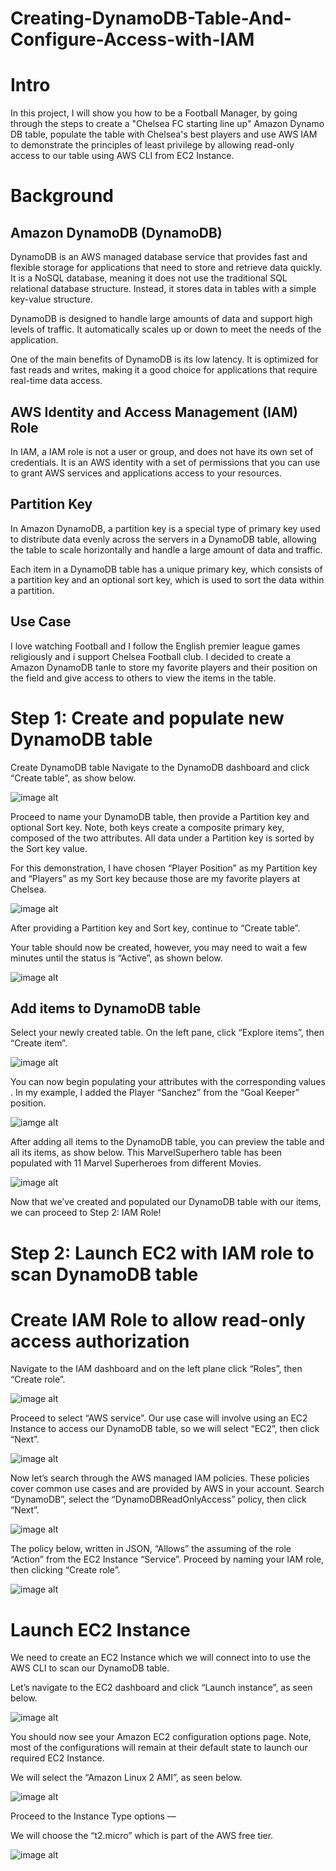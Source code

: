 # Creating-DynamoDB-Table-And-Configure-Access-with-IAM

# Intro
In this project, I will show you how to be a Football Manager, by going through the steps to create a "Chelsea FC starting line up" Amazon Dynamo DB table, populate the table with Chelsea's best players and use AWS IAM to demonstrate the principles of least privilege by allowing read-only access to our table using AWS CLI from EC2 Instance. 

# Background
## Amazon DynamoDB (DynamoDB)
DynamoDB is an AWS managed database service that provides fast and flexible storage for applications that need to store and retrieve data quickly. It is a NoSQL database, meaning it does not use the traditional SQL relational database structure. Instead, it stores data in tables with a simple key-value structure.

DynamoDB is designed to handle large amounts of data and support high levels of traffic. It automatically scales up or down to meet the needs of the application.

One of the main benefits of DynamoDB is its low latency. It is optimized for fast reads and writes, making it a good choice for applications that require real-time data access.

## AWS Identity and Access Management (IAM) Role
In IAM, a IAM role is not a user or group, and does not have its own set of credentials. It is an AWS identity with a set of permissions that you can use to grant AWS services and applications access to your resources.

## Partition Key

In Amazon DynamoDB, a partition key is a special type of primary key used to distribute data evenly across the servers in a DynamoDB table, allowing the table to scale horizontally and handle a large amount of data and traffic.

Each item in a DynamoDB table has a unique primary key, which consists of a partition key and an optional sort key, which is used to sort the data within a partition.

## Use Case
I love watching Football and I follow the English premier league games religiously and i support Chelsea Football club. I decided to create a Amazon DynamoDB tanle to store my favorite players and their position on the field and give access to others to view the items in the table.

# Step 1: Create and populate new DynamoDB table
Create DynamoDB table
Navigate to the DynamoDB dashboard and click “Create table”, as show below.

![image alt](https://github.com/Tatenda-Prince/Creating-DynamoDB-Table-And-Configure-Access-with-IAM/blob/d6689f3fa3eacd420825ec55506edd3f505d35ba/Screenshot%202024-12-14%20123600.png)

Proceed to name your DynamoDB table, then provide a Partition key and optional Sort key. Note, both keys create a composite primary key, composed of the two attributes. All data under a Partition key is sorted by the Sort key value.

For this demonstration, I have chosen “Player Position” as my Partition key and “Players” as my Sort key because those are my favorite players at Chelsea.

![image alt](https://github.com/Tatenda-Prince/Creating-DynamoDB-Table-And-Configure-Access-with-IAM/blob/f36bb8472a51dba9fc46a719df8147fc8142996a/Screenshot%202024-12-14%20103559.png)

After providing a Partition key and Sort key, continue to “Create table”.

Your table should now be created, however, you may need to wait a few minutes until the status is “Active”, as shown below.

![image alt](https://github.com/Tatenda-Prince/Creating-DynamoDB-Table-And-Configure-Access-with-IAM/blob/e93e70a6d878247407e3188cd2680f3d9345d1eb/Screenshot%202024-12-14%20103641.png)

## Add items to DynamoDB table
Select your newly created table. On the left pane, click “Explore items”, then “Create item”.

![image alt](https://github.com/Tatenda-Prince/Creating-DynamoDB-Table-And-Configure-Access-with-IAM/blob/62ba75d203ac80be644c3f5ddb11a08e8e62d92c/Screenshot%202024-12-14%20103832.png)

You can now begin populating your attributes with the corresponding values . In my example, I added the Player “Sanchez” from the “Goal Keeper” position.

![iamge alt](https://github.com/Tatenda-Prince/Creating-DynamoDB-Table-And-Configure-Access-with-IAM/blob/b6a2f3893c659bcdf6f891f3bdc421ffbac6b40c/Screenshot%202024-12-14%20104015.png)

After adding all items to the DynamoDB table, you can preview the table and all its items, as show below. This MarvelSuperhero table has been populated with 11 Marvel Superheroes from different Movies.

![image alt](https://github.com/Tatenda-Prince/Creating-DynamoDB-Table-And-Configure-Access-with-IAM/blob/44a33e6befcf8ab5fb8027bf44960428c3bd29a3/Screenshot%202024-12-14%20104422.png)

Now that we’ve created and populated our DynamoDB table with our items, we can proceed to Step 2: IAM Role!

# Step 2: Launch EC2 with IAM role to scan DynamoDB table

# Create IAM Role to allow read-only access authorization

Navigate to the IAM dashboard and on the left plane click “Roles”, then “Create role”.

![image alt](https://github.com/Tatenda-Prince/Creating-DynamoDB-Table-And-Configure-Access-with-IAM/blob/30fa60ae4f25b0729fd72cd2726f5cf29f965766/Screenshot%202024-12-14%20104951.png)

Proceed to select “AWS service”. Our use case will involve using an EC2 Instance to access our DynamoDB table, so we will select “EC2”, then click “Next”.

![image alt](https://github.com/Tatenda-Prince/Creating-DynamoDB-Table-And-Configure-Access-with-IAM/blob/7624d2eaafd5252e720ea5b6ff3146cc68b53410/Screenshot%202024-12-14%20105108.png)

Now let’s search through the AWS managed IAM policies. These policies cover common use cases and are provided by AWS in your account. Search “DynamoDB”, select the “DynamoDBReadOnlyAccess” policy, then click “Next”.

![image alt](https://github.com/Tatenda-Prince/Creating-DynamoDB-Table-And-Configure-Access-with-IAM/blob/a5463ec34e8f37a673d0b5f52c5567e08ea55742/Screenshot%202024-12-14%20105210.png)

The policy below, written in JSON, “Allows” the assuming of the role “Action” from the EC2 Instance “Service”. Proceed by naming your IAM role, then clicking “Create role”.

![image alt](https://github.com/Tatenda-Prince/Creating-DynamoDB-Table-And-Configure-Access-with-IAM/blob/b481adf5be6aaa456f6422734d13c8e2f392de95/Screenshot%202024-12-14%20105618.png)

# Launch EC2 Instance
We need to create an EC2 Instance which we will connect into to use the AWS CLI to scan our DynamoDB table.

Let’s navigate to the EC2 dashboard and click “Launch instance”, as seen below.

![image alt](https://github.com/Tatenda-Prince/Creating-DynamoDB-Table-And-Configure-Access-with-IAM/blob/eba4cf962aedc0e03ca8727a6802b466b77b5a29/Screenshot%202024-12-14%20110047.png)

You should now see your Amazon EC2 configuration options page. Note, most of the configurations will remain at their default state to launch our required EC2 Instance.

We will select the “Amazon Linux 2 AMI”, as seen below.

![image alt](https://github.com/Tatenda-Prince/Creating-DynamoDB-Table-And-Configure-Access-with-IAM/blob/2267274f3f90702b736639d78613e7646a5e211c/Screenshot%202024-12-14%20110130.png)

Proceed to the Instance Type options —

We will choose the “t2.micro” which is part of the AWS free tier.

![image alt]()







